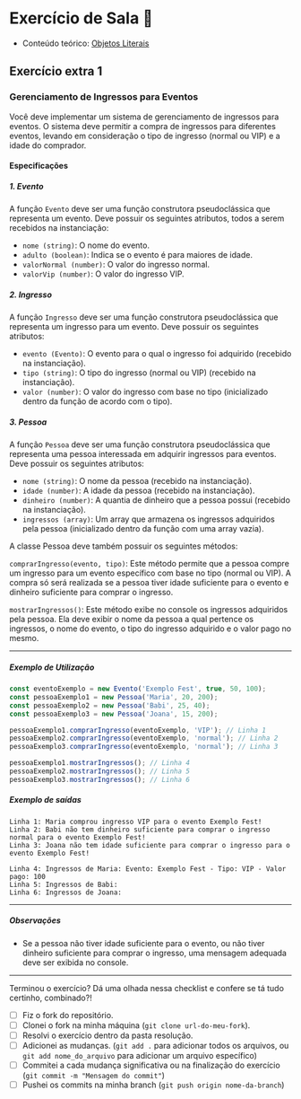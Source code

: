 # Exercício de Sala 🏫  

- Conteúdo teórico: 
[Objetos Literais](https://github.com/reprograma/on21-imersao-js-S5-Prototype-1/blob/main/README.md#objetos-literais)

## Exercício extra 1

### Gerenciamento de Ingressos para Eventos

Você deve implementar um sistema de gerenciamento de ingressos para eventos. O sistema deve permitir a compra de ingressos para diferentes eventos, levando em consideração o tipo de ingresso (normal ou VIP) e a idade do comprador.

#### Especificações

##### 1. Evento
A função `Evento` deve ser uma função construtora pseudoclássica que representa um evento. Deve possuir os seguintes atributos, todos a serem recebidos na instanciação:

- `nome (string)`: O nome do evento.
- `adulto (boolean)`: Indica se o evento é para maiores de idade.
- `valorNormal (number)`: O valor do ingresso normal.
- `valorVip (number)`: O valor do ingresso VIP.

##### 2. Ingresso
A função `Ingresso` deve ser uma função construtora pseudoclássica que representa um ingresso para um evento. Deve possuir os seguintes atributos:

- `evento (Evento)`: O evento para o qual o ingresso foi adquirido (recebido na instanciação).
- `tipo (string)`: O tipo do ingresso (normal ou VIP) (recebido na instanciação).
- `valor (number)`: O valor do ingresso com base no tipo (inicializado dentro da função de acordo com o tipo).

##### 3. Pessoa
A função `Pessoa` deve ser uma função construtora pseudoclássica que representa uma pessoa interessada em adquirir ingressos para eventos. Deve possuir os seguintes atributos:

- `nome (string)`: O nome da pessoa (recebido na instanciação).
- `idade (number)`: A idade da pessoa (recebido na instanciação).
- `dinheiro (number)`: A quantia de dinheiro que a pessoa possui (recebido na instanciação).
- `ingressos (array)`: Um array que armazena os ingressos adquiridos pela pessoa (inicializado dentro da função com uma array vazia).

A classe Pessoa deve também possuir os seguintes métodos:

`comprarIngresso(evento, tipo)`: Este método permite que a pessoa compre um ingresso para um evento específico com base no tipo (normal ou VIP). A compra só será realizada se a pessoa tiver idade suficiente para o evento e dinheiro suficiente para comprar o ingresso.

`mostrarIngressos()`: Este método exibe no console os ingressos adquiridos pela pessoa. Ela deve exibir o nome da pessoa a qual pertence os ingressos, o nome do evento, o tipo do ingresso adquirido e o valor pago no mesmo.

---

##### Exemplo de Utilização

```javascript
const eventoExemplo = new Evento('Exemplo Fest', true, 50, 100);
const pessoaExemplo1 = new Pessoa('Maria', 20, 200);
const pessoaExemplo2 = new Pessoa('Babi', 25, 40);
const pessoaExemplo3 = new Pessoa('Joana', 15, 200);

pessoaExemplo1.comprarIngresso(eventoExemplo, 'VIP'); // Linha 1
pessoaExemplo2.comprarIngresso(eventoExemplo, 'normal'); // Linha 2
pessoaExemplo3.comprarIngresso(eventoExemplo, 'normal'); // Linha 3

pessoaExemplo1.mostrarIngressos(); // Linha 4
pessoaExemplo2.mostrarIngressos(); // Linha 5
pessoaExemplo3.mostrarIngressos(); // Linha 6
```

##### Exemplo de saídas
```
Linha 1: Maria comprou ingresso VIP para o evento Exemplo Fest!
Linha 2: Babi não tem dinheiro suficiente para comprar o ingresso normal para o evento Exemplo Fest!
Linha 3: Joana não tem idade suficiente para comprar o ingresso para o evento Exemplo Fest!

Linha 4: Ingressos de Maria: Evento: Exemplo Fest - Tipo: VIP - Valor pago: 100
Linha 5: Ingressos de Babi:
Linha 6: Ingressos de Joana:
```

---

##### Observações
- Se a pessoa não tiver idade suficiente para o evento, ou não tiver dinheiro suficiente para comprar o ingresso, uma mensagem adequada deve ser exibida no console.

---

Terminou o exercício? Dá uma olhada nessa checklist e confere se tá tudo certinho, combinado?!

- [ ] Fiz o fork do repositório.
- [ ] Clonei o fork na minha máquina (`git clone url-do-meu-fork`).
- [ ] Resolvi o exercício dentro da pasta resolução.
- [ ] Adicionei as mudanças. (`git add .` para adicionar todos os arquivos, ou `git add nome_do_arquivo` para adicionar um arquivo específico)
- [ ] Commitei a cada mudança significativa ou na finalização do exercício (`git commit -m "Mensagem do commit"`)
- [ ] Pushei os commits na minha branch (`git push origin nome-da-branch`)
